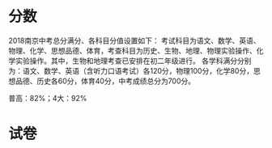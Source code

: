 
# 分数

2018南京中考总分满分、各科目分值设置如下：
考试科目为语文、数学、英语、物理、化学、思想品德、体育，考查科目为历史、生物、地理、物理实验操作、化学实验操作。其中，生物和地理考查已安排在初二年级进行。
各学科满分分别为：语文、数学、英语（含听力口语考试）各120分，物理100分，化学80分，思想品德、历史各60分，体育40分，中考成绩总分为700分。

普高：82%；4大：92%

# 试卷

